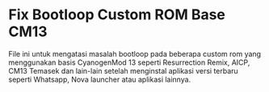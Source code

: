 # Fix Bootloop Custom ROM Base CM13
File ini untuk mengatasi masalah bootloop pada beberapa custom rom yang menggunakan basis CyanogenMod 13 seperti Resurrection Remix, AICP, CM13 Temasek dan lain-lain setelah menginstal aplikasi versi terbaru seperti Whatsapp, Nova launcher atau aplikasi lainnya.
